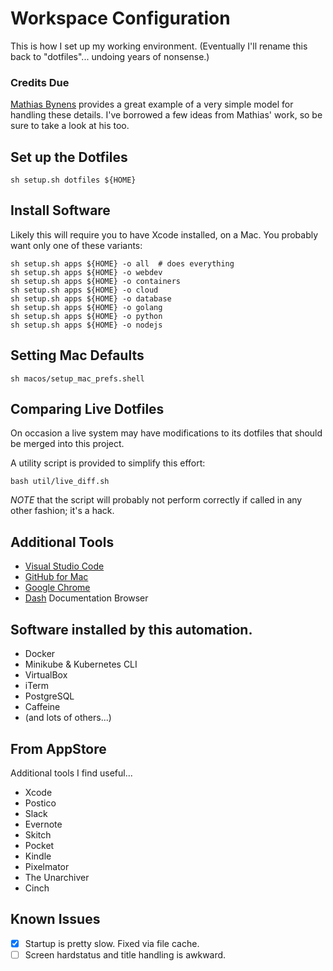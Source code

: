 # Workspace Configuration

This is how I set up my working environment. 
(Eventually I'll rename this back to "dotfiles"... undoing years of nonsense.)


### Credits Due

[Mathias Bynens](https://github.com/mathiasbynens/dotfiles) provides a great
example of a very simple model for handling these details. I've borrowed a few
ideas from Mathias' work, so be sure to take a look at his too.

## Set up the Dotfiles

```shell
sh setup.sh dotfiles ${HOME}
```

## Install Software

Likely this will require you to have Xcode installed, on a Mac.
You probably want only one of these variants:

```shell
sh setup.sh apps ${HOME} -o all  # does everything
sh setup.sh apps ${HOME} -o webdev
sh setup.sh apps ${HOME} -o containers
sh setup.sh apps ${HOME} -o cloud
sh setup.sh apps ${HOME} -o database
sh setup.sh apps ${HOME} -o golang
sh setup.sh apps ${HOME} -o python
sh setup.sh apps ${HOME} -o nodejs
```

## Setting Mac Defaults

```shell
sh macos/setup_mac_prefs.shell
```

## Comparing Live Dotfiles

On occasion a live system may have modifications to its dotfiles that should be
merged into this project. 

A utility script is provided to simplify this effort:

```shell
bash util/live_diff.sh
```

*NOTE* that the script will probably not perform correctly if called in any
other fashion; it's a hack. 

## Additional Tools

- [Visual Studio Code][1]
- [GitHub for Mac][2]
- [Google Chrome][3]
- [Dash][4] Documentation Browser


## Software installed by this automation.

- Docker
- Minikube & Kubernetes CLI
- VirtualBox
- iTerm 
- PostgreSQL
- Caffeine
- (and lots of others...)


## From AppStore

Additional tools I find useful...

- Xcode
- Postico
- Slack
- Evernote
- Skitch
- Pocket
- Kindle
- Pixelmator
- The Unarchiver
- Cinch


## Known Issues

- [x] Startup is pretty slow. Fixed via file cache.
- [ ] Screen hardstatus and title handling is awkward.

[1]: https://code.visualstudio.com/download
[2]: https://desktop.github.com/
[3]: https://www.google.com/chrome/browser/desktop/
[4]: https://kapeli.com/dash
[10]: https://github.com/settings/keys